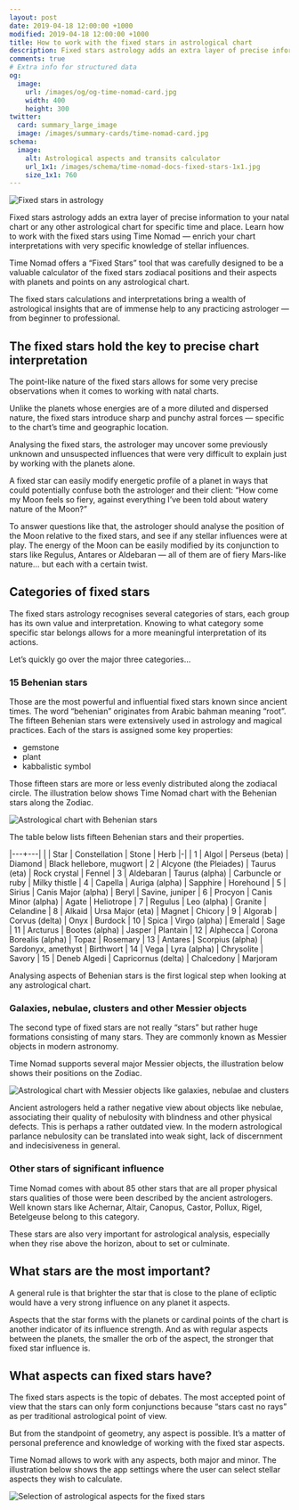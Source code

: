 ```yaml
---
layout: post
date: 2019-04-18 12:00:00 +1000
modified: 2019-04-18 12:00:00 +1000
title: How to work with the fixed stars in astrological chart
description: Fixed stars astrology adds an extra layer of precise information to your natal chart or any other astrological chart for specific time and place. Learn how to work with the fixed stars using Time Nomad — enrich your chart interpretations with very specific knowledge of stellar influences.
comments: true
# Extra info for structured data
og:
  image:
    url: /images/og/og-time-nomad-card.jpg
    width: 400
    height: 300
twitter:
  card: summary_large_image
  image: /images/summary-cards/time-nomad-card.jpg
schema:
  image:
    alt: Astrological aspects and transits calculator
    url_1x1: /images/schema/time-nomad-docs-fixed-stars-1x1.jpg
    size_1x1: 760
---
```


<img class="lazyload post-icon" data-src="/images/schema/time-nomad-docs-fixed-stars-1x1.jpg" alt="Fixed stars in astrology">

Fixed stars astrology adds an extra layer of precise information to your natal chart or any other astrological chart for specific time and place. Learn how to work with the fixed stars using Time Nomad — enrich your chart interpretations with very specific knowledge of stellar influences.

<div class="float-clear-hair"></div>

Time Nomad offers a “Fixed Stars” tool that was carefully designed to be a valuable calculator of the fixed stars zodiacal positions and their aspects with planets and points on any astrological chart.

The fixed stars calculations and interpretations bring a wealth of astrological insights that are of immense help to any practicing astrologer — from beginner to professional.

## The fixed stars hold the key to precise chart interpretation

The point-like nature of the fixed stars allows for some very precise observations when it comes to working with natal charts.

Unlike the planets whose energies are of a more diluted and dispersed nature, the fixed stars introduce sharp and punchy astral forces — specific to the chart’s time and geographic location. 

Analysing the fixed stars, the astrologer may uncover some previously unknown and unsuspected influences that were very difficult to explain just by working with the planets alone.

A fixed star can easily modify energetic profile of a planet in ways that could potentially confuse both the astrologer and their client: “How come my Moon feels so fiery, against everything I’ve been told about watery nature of the Moon?”

To answer questions like that, the astrologer should analyse the position of the Moon relative to the fixed stars, and see if any stellar influences were at play. The energy of the Moon can be easily modified by its conjunction to stars like Regulus, Antares or Aldebaran — all of them are of fiery Mars-like nature… but each with a certain twist.

## Categories of fixed stars

The fixed stars astrology recognises several categories of stars, each group has its own value and interpretation. Knowing to what category some specific star belongs allows for a more meaningful interpretation of its actions.

Let’s quickly go over the major three categories… 

### 15 Behenian stars

Those are the most powerful and influential fixed stars known since ancient times. The word “behenian” originates from  Arabic bahman meaning “root”. The fifteen Behenian stars were extensively used in astrology and magical practices. Each of the stars is assigned some key properties: 

* gemstone
* plant
* kabbalistic symbol

Those fifteen stars are more or less evenly distributed along the zodiacal circle. The illustration below shows Time Nomad chart with the Behenian stars along the Zodiac.

<img class="lazyload" data-srcset="/images/docs/fixed-stars-chart-with-behenian-stars.jpg 1x, /images/docs/fixed-stars-chart-with-behenian-stars@2x.jpg 2x" alt="Astrological chart with Behenian stars">

The table below lists fifteen Behenian stars and their properties.

|---+---|
| | Star | Constellation | Stone | Herb
|-|
| 1 | Algol | Perseus (beta) | Diamond | Black hellebore, mugwort
| 2 | Alcyone (the Pleiades) | Taurus (eta) | Rock crystal | Fennel
| 3 | Aldebaran | Taurus (alpha) | Carbuncle or ruby | Milky thistle
| 4 | Capella | Auriga (alpha) | Sapphire | Horehound
| 5 | Sirius | Canis Major (alpha) | Beryl | Savine, juniper
| 6 | Procyon | Canis Minor (alpha) | Agate | Heliotrope
| 7 | Regulus | Leo (alpha) | Granite | Celandine
| 8 | Alkaid | Ursa Major (eta) | Magnet | Chicory
| 9 | Algorab | Corvus (delta) | Onyx | Burdock
| 10 | Spica | Virgo (alpha) | Emerald | Sage
| 11 | Arcturus | Bootes (alpha) | Jasper | Plantain
| 12 | Alphecca | Corona Borealis (alpha) | Topaz | Rosemary
| 13 | Antares | Scorpius (alpha) | Sardonyx, amethyst | Birthwort
| 14 | Vega | Lyra (alpha) | Chrysolite | Savory
| 15 | Deneb Algedi | Capricornus (delta) | Chalcedony | Marjoram

Analysing aspects of Behenian stars is the first logical step when looking at any astrological chart.

### Galaxies, nebulae, clusters and other Messier objects

The second type of fixed stars are not really “stars” but rather huge formations consisting of many stars. They are commonly known as Messier objects in modern astronomy.

Time Nomad supports several major Messier objects, the illustration below shows their positions on the Zodiac.

<img class="lazyload" data-srcset="/images/docs/fixed-stars-chart-with-messier-objects.jpg 1x, /images/docs/fixed-stars-chart-with-messier-objects@2x.jpg 2x" alt="Astrological chart with Messier objects like galaxies, nebulae and clusters">

Ancient astrologers held a rather negative view about objects like nebulae, associating their quality of nebulosity with blindness and other physical defects. This is perhaps a rather outdated view. In the modern astrological parlance nebulosity can be translated into weak sight, lack of discernment and indecisiveness in general.

### Other stars of significant influence

Time Nomad comes with about 85 other stars that are all proper physical stars qualities of those were been described by the ancient astrologers. Well known stars like Achernar, Altair, Canopus, Castor, Pollux, Rigel, Betelgeuse belong to this category.

These stars are also very important for astrological analysis, especially when they  rise above the horizon, about to set or culminate.

## What stars are the most important?

A general rule is that brighter the star that is close to the plane of ecliptic would have a very strong influence on any planet it aspects.

Aspects that the star forms with the planets or cardinal points of the chart is another indicator of its influence strength. And as with regular aspects between the planets, the smaller the orb of the aspect, the stronger that fixed star influence is.

## What aspects can fixed stars have?

The fixed stars aspects is the topic of debates. The most accepted point of view that the stars can only form conjunctions because “stars cast no rays” as per traditional astrological point of view.

But from the standpoint of geometry, any aspect is possible. It’s a matter of personal preference and knowledge of working with the fixed star aspects.

Time Nomad allows to work with any aspects, both major and minor. The illustration below shows the app settings where the user can select stellar aspects they wish to calculate.

<img class="lazyload" data-srcset="/images/docs/fixed-stars-settings-of-aspects.jpg 1x, /images/docs/fixed-stars-settings-of-aspects@2x.jpg 2x" alt="Selection of astrological aspects for the fixed stars">



